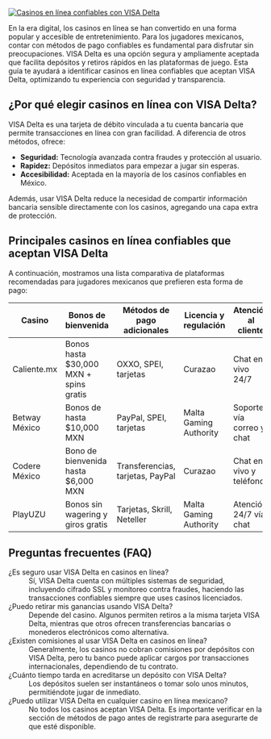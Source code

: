 [![Casinos en línea confiables con VISA Delta](https://123-caf.pages.dev/gitsignup.png)](https://vrmoo.ru/Bt82HjjY)

<p>En la era digital, los casinos en línea se han convertido en una forma popular y accesible de entretenimiento. Para los jugadores mexicanos, contar con métodos de pago confiables es fundamental para disfrutar sin preocupaciones. VISA Delta es una opción segura y ampliamente aceptada que facilita depósitos y retiros rápidos en las plataformas de juego. Esta guía te ayudará a identificar casinos en línea confiables que aceptan VISA Delta, optimizando tu experiencia con seguridad y transparencia.</p>  <h2>¿Por qué elegir casinos en línea con VISA Delta?</h2> <p>VISA Delta es una tarjeta de débito vinculada a tu cuenta bancaria que permite transacciones en línea con gran facilidad. A diferencia de otros métodos, ofrece:</p> <ul>   <li><strong>Seguridad:</strong> Tecnología avanzada contra fraudes y protección al usuario.</li>   <li><strong>Rapidez:</strong> Depósitos inmediatos para empezar a jugar sin esperas.</li>   <li><strong>Accesibilidad:</strong> Aceptada en la mayoría de los casinos confiables en México.</li> </ul> <p>Además, usar VISA Delta reduce la necesidad de compartir información bancaria sensible directamente con los casinos, agregando una capa extra de protección.</p>  <h2>Principales casinos en línea confiables que aceptan VISA Delta</h2> <p>A continuación, mostramos una lista comparativa de plataformas recomendadas para jugadores mexicanos que prefieren esta forma de pago:</p>  <table>   <thead>     <tr>       <th>Casino</th>       <th>Bonos de bienvenida</th>       <th>Métodos de pago adicionales</th>       <th>Licencia y regulación</th>       <th>Atención al cliente</th>     </tr>   </thead>   <tbody>     <tr>       <td>Caliente.mx</td>       <td>Bonos hasta $30,000 MXN + spins gratis</td>       <td>OXXO, SPEI, tarjetas</td>       <td>Curazao</td>       <td>Chat en vivo 24/7</td>     </tr>     <tr>       <td>Betway México</td>       <td>Bonos de hasta $10,000 MXN</td>       <td>PayPal, SPEI, tarjetas</td>       <td>Malta Gaming Authority</td>       <td>Soporte vía correo y chat</td>     </tr>     <tr>       <td>Codere México</td>       <td>Bono de bienvenida hasta $6,000 MXN</td>       <td>Transferencias, tarjetas, PayPal</td>       <td>Curazao</td>       <td>Chat en vivo y teléfono</td>     </tr>     <tr>       <td>PlayUZU</td>       <td>Bonos sin wagering y giros gratis</td>       <td>Tarjetas, Skrill, Neteller</td>       <td>Malta Gaming Authority</td>       <td>Atención 24/7 vía chat</td>     </tr>   </tbody> </table>  <h2>Preguntas frecuentes (FAQ)</h2> <dl>   <dt>¿Es seguro usar VISA Delta en casinos en línea?</dt>   <dd>Sí, VISA Delta cuenta con múltiples sistemas de seguridad, incluyendo cifrado SSL y monitoreo contra fraudes, haciendo las transacciones confiables siempre que uses casinos licenciados.</dd>      <dt>¿Puedo retirar mis ganancias usando VISA Delta?</dt>   <dd>Depende del casino. Algunos permiten retiros a la misma tarjeta VISA Delta, mientras que otros ofrecen transferencias bancarias o monederos electrónicos como alternativa.</dd>      <dt>¿Existen comisiones al usar VISA Delta en casinos en línea?</dt>   <dd>Generalmente, los casinos no cobran comisiones por depósitos con VISA Delta, pero tu banco puede aplicar cargos por transacciones internacionales, dependiendo de tu contrato.</dd>      <dt>¿Cuánto tiempo tarda en acreditarse un depósito con VISA Delta?</dt>   <dd>Los depósitos suelen ser instantáneos o tomar solo unos minutos, permitiéndote jugar de inmediato.</dd>      <dt>¿Puedo utilizar VISA Delta en cualquier casino en línea mexicano?</dt>   <dd>No todos los casinos aceptan VISA Delta. Es importante verificar en la sección de métodos de pago antes de registrarte para asegurarte de que esté disponible.</dd> </dl>